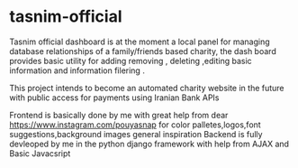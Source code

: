 # tasnim-official
Tasnim official dashboard is at the moment  a local  panel for managing database relationships of a family/friends  based charity, the dash board provides basic utility for adding removing , deleting ,editing basic information and information filering .

This project intends to become an automated charity website in the future  with public access for payments using Iranian Bank APIs

Frontend is basically done by me with great help from dear https://www.instagram.com/pouyasnap for color palletes,logos,font suggestions,background images general inspiration
Backend is fully devleoped by me in the python django framework with help from AJAX and Basic Javacsript
